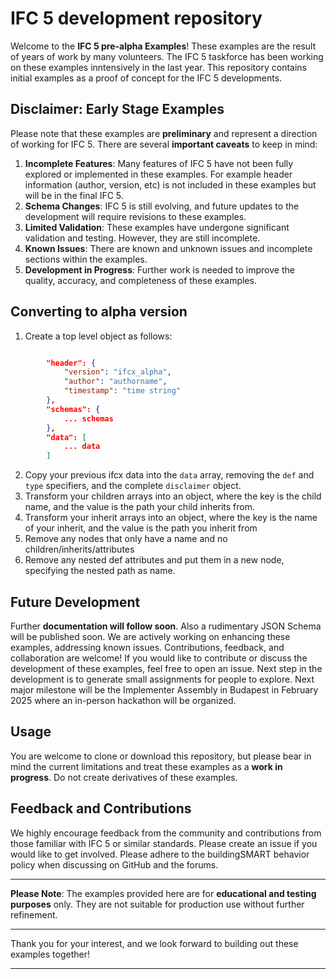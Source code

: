 # IFC 5 development repository

Welcome to the **IFC 5 pre-alpha Examples**!  These examples are the result of years of work by many volunteers. The IFC 5 taskforce has been working on these examples inntensively in the last year. This repository contains initial examples as a proof of concept for the IFC 5 developments.

## Disclaimer: Early Stage Examples

Please note that these examples are **preliminary** and represent a direction of working for IFC 5. There are several **important caveats** to keep in mind:

1. **Incomplete Features**: Many features of IFC 5 have not been fully explored or implemented in these examples. For example header information (author, version, etc) is not included in these examples but will be in the final IFC 5.
2. **Schema Changes**: IFC 5 is still evolving, and future updates to the development will require revisions to these examples.
3. **Limited Validation**: These examples have undergone significant validation and testing. However, they are still incomplete.
4. **Known Issues**: There are known and unknown issues and incomplete sections within the examples.
5. **Development in Progress**: Further work is needed to improve the quality, accuracy, and completeness of these examples.

## Converting to alpha version

1. Create a top level object as follows:
```json

        "header": {
            "version": "ifcx_alpha",
            "author": "authorname",
            "timestamp": "time string"
        },
        "schemas": {
            ... schemas
        },
        "data": [
            ... data
        ]
```
2. Copy your previous ifcx data into the `data` array, removing the `def` and `type` specifiers, and the complete `disclaimer` object.
3. Transform your children arrays into an object, where the key is the child name, and the value is the path your child inherits from.
4. Transform your inherit arrays into an object, where the key is the name of your inherit, and the value is the path you inherit from
4. Remove any nodes that only have a name and no children/inherits/attributes
5. Remove any nested def attributes and put them in a new node, specifying the nested path as name.



## Future Development

Further **documentation will follow soon**. Also a rudimentary JSON Schema will be published soon.
We are actively working on enhancing these examples, addressing known issues. Contributions, feedback, and collaboration are welcome! If you would like to contribute or discuss the development of these examples, feel free to open an issue.
Next step in the development is to generate small assignments for people to explore. Next major milestone will be the Implementer Assembly in Budapest in February 2025 where an in-person hackathon will be organized. 

## Usage

You are welcome to clone or download this repository, but please bear in mind the current limitations and treat these examples as a **work in progress**. 
Do not create derivatives of these examples.

## Feedback and Contributions

We highly encourage feedback from the community and contributions from those familiar with IFC 5 or similar standards. Please create an issue if you would like to get involved. Please adhere to the buildingSMART behavior policy when discussing on GitHub and the forums.  

---

**Please Note**: The examples provided here are for **educational and testing purposes** only. They are not suitable for production use without further refinement.

---

Thank you for your interest, and we look forward to building out these examples together!

---
